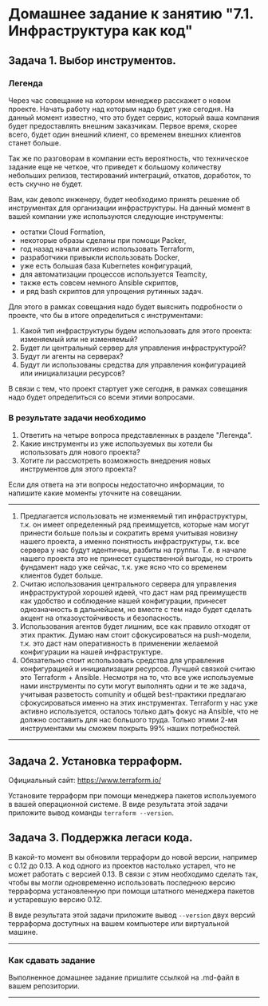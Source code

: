 # Домашнее задание к занятию "7.1. Инфраструктура как код"

## Задача 1. Выбор инструментов. 
 
### Легенда
 
Через час совещание на котором менеджер расскажет о новом проекте. Начать работу над которым надо 
будет уже сегодня. 
На данный момент известно, что это будет сервис, который ваша компания будет предоставлять внешним заказчикам.
Первое время, скорее всего, будет один внешний клиент, со временем внешних клиентов станет больше.

Так же по разговорам в компании есть вероятность, что техническое задание еще не четкое, что приведет к большому
количеству небольших релизов, тестирований интеграций, откатов, доработок, то есть скучно не будет.  
   
Вам, как девопс инженеру, будет необходимо принять решение об инструментах для организации инфраструктуры.
На данный момент в вашей компании уже используются следующие инструменты: 
- остатки Сloud Formation, 
- некоторые образы сделаны при помощи Packer,
- год назад начали активно использовать Terraform, 
- разработчики привыкли использовать Docker, 
- уже есть большая база Kubernetes конфигураций, 
- для автоматизации процессов используется Teamcity, 
- также есть совсем немного Ansible скриптов, 
- и ряд bash скриптов для упрощения рутинных задач.  

Для этого в рамках совещания надо будет выяснить подробности о проекте, что бы в итоге определиться с инструментами:

1. Какой тип инфраструктуры будем использовать для этого проекта: изменяемый или не изменяемый?
1. Будет ли центральный сервер для управления инфраструктурой?
1. Будут ли агенты на серверах?
1. Будут ли использованы средства для управления конфигурацией или инициализации ресурсов? 
 
В связи с тем, что проект стартует уже сегодня, в рамках совещания надо будет определиться со всеми этими вопросами.

### В результате задачи необходимо

1. Ответить на четыре вопроса представленных в разделе "Легенда". 
1. Какие инструменты из уже используемых вы хотели бы использовать для нового проекта? 
1. Хотите ли рассмотреть возможность внедрения новых инструментов для этого проекта? 

Если для ответа на эти вопросы недостаточно информации, то напишите какие моменты уточните на совещании.

***
1. Предлагается использовать не изменяемый тип инфраструктуры, т.к. он имеет определенный ряд преимщуетсв, которые нам могут принести больше пользы и сократить время учитывая новизну нашего проекта, а именно понятность инфраструктуры, т.к. все сервера у нас будут идентичны, разбиты на группы. Т.е. в начале нашего проекта это не принесет существенной выгоды, но строить фундамент надо уже сейчас, т.к. уже ясно что со временем клиентов будет больше.
1. Считаю использования центрального сервера для управления инфраструктурой хорошей идеей, что даст нам ряд преимуществ как удобство и соблюдение нашей конфигурации, принесет однозначность в дальнейшем, но вместе с тем надо будет сделать акцент на отказоустойчивость и безопасность.
1. Использования агентов будет лишним, все как правило отходят от этих практик. Думаю нам стоит сфокусироваться на push-модели, т.к. это даст нам оперативность в применении желаемой конфигурации на нашей инфраструктуре.
1. Обязательно стоит использовать средства для управления конфигурацией и инициализации ресурсов. Лучшей связкой считаю это Terraform + Ansible. Несмотря на то, что все уже используемые нами инструменты по сути могут выполнять одни и те же задача, учитывая разветость comunity и общей best-практики предлагаю сфокусироваться именно на этих инструментах. Terraform у нас уже активно используется, осталось только дать фокус на Ansible, что не должно составить для нас большого труда. Только этими 2-мя инструментами мы сможем покрыть 99% наших потребностей.
***


## Задача 2. Установка терраформ. 

Официальный сайт: https://www.terraform.io/

Установите терраформ при помощи менеджера пакетов используемого в вашей операционной системе.
В виде результата этой задачи приложите вывод команды `terraform --version`.

## Задача 3. Поддержка легаси кода. 

В какой-то момент вы обновили терраформ до новой версии, например с 0.12 до 0.13. 
А код одного из проектов настолько устарел, что не может работать с версией 0.13. 
В связи с этим необходимо сделать так, чтобы вы могли одновременно использовать последнюю версию терраформа установленную при помощи
штатного менеджера пакетов и устаревшую версию 0.12. 

В виде результата этой задачи приложите вывод `--version` двух версий терраформа доступных на вашем компьютере 
или виртуальной машине.

---

### Как cдавать задание

Выполненное домашнее задание пришлите ссылкой на .md-файл в вашем репозитории.

---

